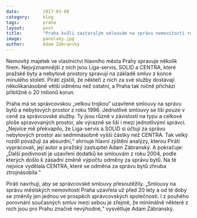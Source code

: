 ```yaml
---
date:         2017-03-08
category:     blog
tags:         praha
layout:       post
title:        "Praha kvůli zastaralým smlouvám na správu nemovitostí ročně přichází o dvacet milionů." 
image:        panelaky.jpg
author:       Adam Zábranský
---
```


Nemovitý majetek ve vlastnictví hlavního města Prahy spravuje několik firem. Nejvýznamnější z nich jsou Liga-servis, SOLID a CENTRA, které pražské byty a nebytové prostory spravují na základě smluv z konce minulého století. Piráti zjistili, že někteří z nich za své služby dostávají několikanásobně větší odměnu než ostatní, a Praha tak ročně přichází přibližně o 20 milionů korun.

Praha má se správcovskou „velkou trojkou“ uzavřené smlouvy na správu bytů a nebytových prostor z roku 1996. Jednotlivé smlouvy se liší pouze v ceně za správcovské služby. Ty jsou různé v závislosti na typu a celkové ploše spravovaných prostor, ale výrazně se liší i mezi jednotlivými správci. „Nejvíce mě překvapilo, že Liga-servis a SOLID si účtují za správu nebytových prostor asi sedminásobně vyšší částky než CENTRA. Tak velký rozdíl považuji za absurdní,“ shrnuje hlavní zjištění analýzy, kterou Piráti vypracovali, její autor a pražský zastupitel Adam Zábranský. A pokračuje: „Další podivností je uzavření dodatků ke smlouvám z roku 2004, podle kterých došlo k zásadní změně výpočtu odměny za správu bytů. Na té nejvíce vydělala CENTRA, které se odměna za správu bytů zhruba ztrojnásobila.“

Piráti navrhují, aby se správcovské smlouvy přesoutěžily. „Smlouvy na správu městských nemovitostí Praha uzavřela už před 20 lety a od té doby se změnily jen jednou ve prospěch správcovských společností. I z pouhého porovnání současných smluv mezi sebou je zřejmé, že minimálně některé z nich jsou pro Prahu značně nevýhodné,“ vysvětluje Adam Zábranský.
